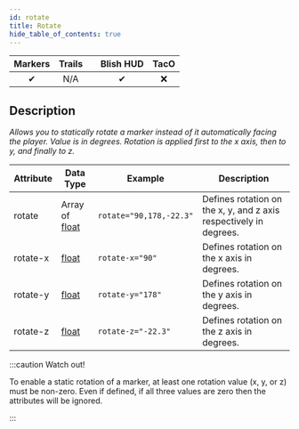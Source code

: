 ```yaml
---
id: rotate
title: Rotate
hide_table_of_contents: true
---
```


| Markers | Trails | | Blish HUD | TacO |
|-|-|-|-|-|
| <center>✔</center> | <center>N/A</center> | | <center>✔</center> | <center>❌</center> |

## Description

*Allows you to statically rotate a marker instead of it automatically facing the player.  Value is in degrees. Rotation is applied first to the x axis, then to y, and finally to z.*

| Attribute | Data Type | Example | Description |
|-|-|-|-|
| rotate | Array of [float](../datatypes/float) | `rotate="90,178,-22.3"` | Defines rotation on the x, y, and z axis respectively in degrees. |
| rotate-x | [float](../datatypes/float) | `rotate-x="90"` | Defines rotation on the x axis in degrees. |
| rotate-y | [float](../datatypes/float) | `rotate-y="178"` | Defines rotation on the y axis in degrees. |
| rotate-z | [float](../datatypes/float) | `rotate-z="-22.3"` | Defines rotation on the z axis in degrees. |

:::caution Watch out!

To enable a static rotation of a marker, at least one rotation value (x, y, or z) must be non-zero.  Even if defined, if all three values are zero then the attributes will be ignored.

:::